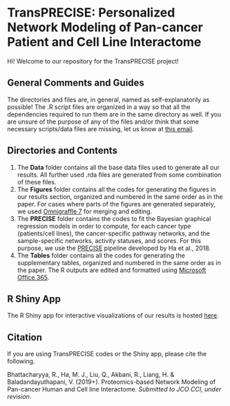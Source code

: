 # TransPRECISE: Personalized Network Modeling of Pan-cancer Patient and Cell Line Interactome

Hi! Welcome to our repository for the TransPRECISE project!

## General Comments and Guides

The directories and files are, in general, named as self-explanatorily as possible! The .R script files are organized in a way so that all the dependencies required to run them are in the same directory as well. If you are unsure of the purpose of any of the files and/or think that some necessary scripts/data files are missing, let us know at [this email](mailto:rupamb@umich.edu).

## Directories and Contents

1. The **Data** folder contains all the base data files used to generate all our results. All further used .rda files are generated from some combination of these files.
2. The **Figures** folder contains all the codes for generating the figures in our results section, organized and numbered in the same order as in the paper. For cases where parts of the figures are generated separately, we used [Omnigraffle 7](https://store.omnigroup.com/main/omnigraffle) for merging and editing.
3. The **PRECISE** folder contains the codes to fit the Bayesian graphical regression models in order to compute, for each cancer type (patients/cell lines), the cancer-specific pathway networks, and the sample-specific networks, activity statuses, and scores. For this purpose, we use the [PRECISE](https://github.com/MinJinHa/PRECISE) pipeline developed by Ha et al., 2018.
4. The **Tables** folder contains all the codes for generating the supplementary tables, organized and numbered in the same order as in the paper. The R outputs are edited and formatted using [Microsoft Office 365](https://www.office.com/).

## R Shiny App

The R Shiny app for interactive visualizations of our results is hosted [here](http://rupamb.shinyapps.io/transprecise).

## Citation

If you are using TransPRECISE codes or the Shiny app, please cite the following.

Bhattacharyya, R., Ha, M. J., Liu, Q., Akbani, R., Liang, H. & Baladandayuthapani, V. (2019+). Proteomics-based Network Modeling of Pan-cancer Human and Cell line Interactome. *Submitted to JCO CCI, under revision*.
